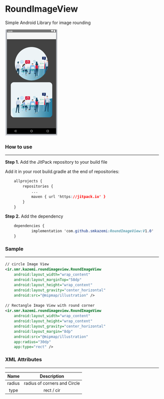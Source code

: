 # RoundImageView
Simple Android Library for image rounding



![](https://github.com/smkazemi/RoundImageView/blob/main/Screenshot_2020-11-13_22-15-30.png)



### How to use 

---

**Step 1.** Add the JitPack repository to your build file

Add it in your root build.gradle at the end of repositories:

```css
	allprojects {
		repositories {
			...
			maven { url 'https://jitpack.io' }
		}
	}
```

**Step 2.** Add the dependency

```css
	dependencies {
	        implementation 'com.github.smkazemi:RoundImageView:V1.0'
	}
```



### Sample

---

```xml
// circle Image View
<ir.smr.kazemi.roundimageview.RoundImageView
    android:layout_width="wrap_content"
    android:layout_marginTop="58dp"
    android:layout_height="wrap_content"
    android:layout_gravity="center_horizontal"
    android:src="@mipmap/illustration" />

// Rectangle Image View with round corner
<ir.smr.kazemi.roundimageview.RoundImageView
	android:layout_width="wrap_content"
    android:layout_height="wrap_content"
    android:layout_gravity="center_horizontal"
    android:layout_margin="8dp"
    android:src="@mipmap/illustration"
    app:radius="30dp"
    app:type="rect" />
```



### XML Attributes

---

|  Name  |         Description          |
| :----: | :--------------------------: |
| radius | radius of corners and Circle |
|  type  |          rect / cir          |

